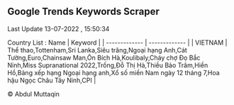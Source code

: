 

## Google Trends Keywords Scraper 
 
Last Update 13-07-2022 , 15:50:34

Country List :
 Name  | Keyword |
| ------------- | ------------- |
| VIETNAM | Thể thao,Tottenham,Sri Lanka,Siêu trăng,Ngoại hạng Anh,Cát Tường,Euro,Chainsaw Man,Ôn Bích Hà,Koulibaly,Cháy chợ Đọ Bắc Ninh,Miss Supranational 2022,Trống,Đỗ Thị Hà,Thiều Bảo Trâm,Hiền Hồ,Bảng xếp hạng Ngoại hạng anh,Xổ số miền Nam ngày 12 tháng 7,Hoa hậu Ngọc Châu Tây Ninh,CPI |



© Abdul Muttaqin 
